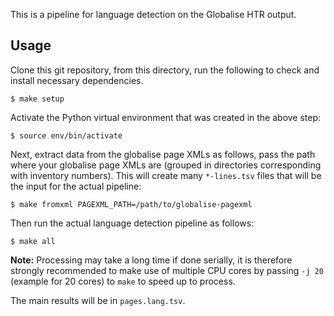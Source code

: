 This is a pipeline for language detection on the Globalise HTR output.

## Usage

Clone this git repository, from this directory, run the following to check and
install necessary dependencies.

```
$ make setup
```

Activate the Python virtual environment that was created in the above step: 

```
$ source env/bin/activate
```

Next, extract data from the globalise page XMLs as follows, pass the path where
your globalise page XMLs are (grouped in directories corresponding with
inventory numbers). This will create many `*-lines.tsv` files that will be the
input for the actual pipeline:

```
$ make fromxml PAGEXML_PATH=/path/to/globalise-pagexml
```

Then run the actual language detection pipeline as follows:

```
$ make all
```

**Note:** Processing may take a long time if done serially, it is therefore
strongly recommended to make use of multiple CPU cores by passing `-j 20`
(example for 20 cores) to `make` to speed up to process.

The main results will be in `pages.lang.tsv`.
